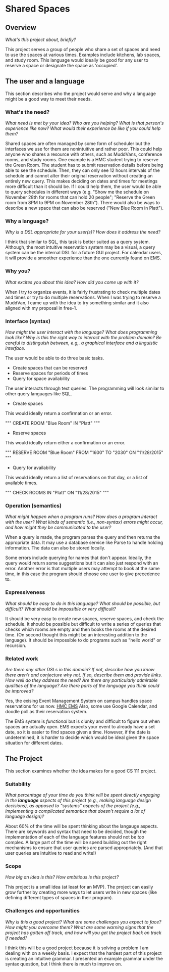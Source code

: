# Shared Spaces

## Overview
_What's this project about, briefly?_

This project serves a group of people who share a set of spaces and need to use the spaces at various times. Examples include kitchens, lab spaces, and study room. This language would ideally be good for any user to reserve a space or designate the space as 'occupied'.

## The user and a language
This section describes who the project would serve and why a language might be a
good way to meet their needs.

### What's the need?
_What need is met by your idea? Who are you helping? What is that person's experience like now? What would their experience be like if you could help them?_

Shared spaces are often managed by some form of scheduler but the interfaces we use for them are nonintuitive and rather poor. This could help anyone who shares a resource with others, such as MuddVans, conference rooms, and study rooms. One example is a HMC student trying to reserve the Green Room. The student has to submit reservation details before being able to see the schedule. Then, they can only see 12 hours intervals of the schedule and cannot alter their original reservation without creating an entirely new query. This makes deciding on dates and times for meetings more difficult than it should be. If I could help them, the user would be able to query schedules in different ways (e.g. "Show me the schedule on November 28th for rooms that can hold 20 people"; "Reserve the Green room from 8PM to 9PM on November 28th"). There would also be ways to describe a new space that can also be reserved ("New Blue Room in Platt").

### Why a language?
_Why is a DSL appropriate for your user(s)? How does it address the need?_

I think that similar to SQL, this task is better suited as a query system. Although, the most intuitive reservation system may be a visual, a query system can be the internal DSL for a future GUI project. For calendar users, it will provide a smoother experience than the one currently found on EMS.


### Why you?
_What excites you about this idea? How did you come up with it?_

When I try to organize events, it is fairly frustrating to check multiple dates and times or try to do multiple reservations. When I was trying to reserve a MuddVan, I came up with the idea to try something similar and it also aligned with my proposal in free-1.

### Interface (syntax)
_How might the user interact with the language? What does programming look 
like? Why is this the right way to interact with the problem domain? Be careful
to distinguish between, e.g,. a graphical interface and a linguistic interface._ 

The user would be able to do three basic tasks.
* Create spaces that can be reserved
* Reserve spaces for periods of times
* Query for space availability

The user interacts through text queries. The programming will look similar to other query languages like SQL. 

* Create spaces

This would ideally return a confirmation or an error.

"""
CREATE ROOM "Blue Room" IN "Platt"
"""

* Reserve spaces

This would ideally return either a confirmation or an error.

"""
RESERVE ROOM "Blue Room" FROM "1600" TO "2030" ON "11/28/2015"
"""

* Query for availability

This would ideally return a list of reservations on that day, or a list of available times.

"""
CHECK ROOMS IN "Platt" ON "11/28/2015"
"""

### Operation (semantics)
_What might happen when a program runs? How does a program interact with the
user? What kinds of semantic (i.e., non-syntax) errors might occur, and how 
might they be communicated to the user?_

When a query is made, the program parses the query and then returns the appropriate data. It may use a database service like Parse to handle holding information. The data can also be stored locally.

Some errors include querying for names that don't appear. Ideally, the query would return some suggestions but it can also just respond with an error. Another error is that multiple users may attempt to book at the same time, in this case the program should choose one user to give precedence to.

### Expressiveness
_What should be easy to do in this language? What should be possible, but
difficult? What should be impossible or very difficult?_

It should be very easy to create new spaces, reserve spaces, and check the schedule. It should be possible but difficult to write a series of queries that checks which rooms are empty and then books the rooms at the desired time. (On second thought this might be an interesting addition to the language). It should be impossible to do programs such as "hello world" or recursion.

### Related work
_Are there any other DSLs in this domain? If not, describe how you know there
aren't and conjecture why not. If so, describe them and provide links. How well 
do they address the need? Are there any particularly admirable qualities of the
language? Are there parts of the language you think could be improved?_

Yes, the exising Event Management System on campus handles space reservations for us now.
[HMC EMS](https://emsweb.claremont.edu/HMC/)
Also, some use Google Calendar, and doodle poll as their reservation system.

The EMS system is _functional_ but is clunky and difficult to figure out when spaces are actually open. EMS expects your event to already have a set date, so it is easier to find spaces given a time. However, if the date is undetermined, it is harder to decide which would be ideal given the space situation for different dates. 

## The Project
This section examines whether the idea makes for a good CS 111 project.


### Suitability
_What percentage of your time do you think will be spent directly engaging in
the **language** aspects of this project (e.g., making language design
decisions), as opposed to "systems" aspects of the project (e.g., implementing a
complicated semantics that doesn't require a lot of language design)?_

About 60% of the time will be spent thinking about the langauge aspects. There are keywords and syntax that need to be decided, though the implementation of each of the language features should not be _too_ complex. A large part of the time will be spend building out the right mechanisms to ensure that user queries are parsed appropriately. (And that user queries are intuitive to read and write!)

### Scope
_How big an idea is this? How ambitious is this project?_

This project is a small idea (at least for an MVP). The project can easily grow further by creating more ways to let users write in new spaces (like defining different types of spaces in their program).

### Challenges and opportunities
_Why is this a good project? What are some challenges you expect to face? How
might you overcome them? What are some warning signs that the project has gotten
off track, and how will you get the project back on track if needed?_

I think this will be a good project because it is solving a problem I am dealing with on a weekly basis. I expect that the hardest part of this project is creating an intuitive grammar. I presented an example grammar under the syntax question, but I think there is much to improve on.

